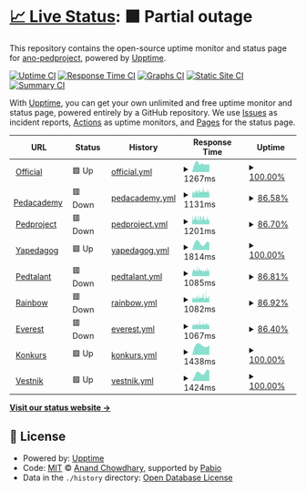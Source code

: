 # [📈 Live Status](https://ano-pedproject.github.io/repo): <!--live status--> **🟧 Partial outage**

This repository contains the open-source uptime monitor and status page for [ano-pedproject](https://ano-pedproject.github.io/repo), powered by [Upptime](https://github.com/upptime/upptime).

[![Uptime CI](https://github.com/ano-pedproject/repo/workflows/Uptime%20CI/badge.svg)](https://github.com/ano-pedproject/repo/actions?query=workflow%3A%22Uptime+CI%22)
[![Response Time CI](https://github.com/ano-pedproject/repo/workflows/Response%20Time%20CI/badge.svg)](https://github.com/ano-pedproject/repo/actions?query=workflow%3A%22Response+Time+CI%22)
[![Graphs CI](https://github.com/ano-pedproject/repo/workflows/Graphs%20CI/badge.svg)](https://github.com/ano-pedproject/repo/actions?query=workflow%3A%22Graphs+CI%22)
[![Static Site CI](https://github.com/ano-pedproject/repo/workflows/Static%20Site%20CI/badge.svg)](https://github.com/ano-pedproject/repo/actions?query=workflow%3A%22Static+Site+CI%22)
[![Summary CI](https://github.com/ano-pedproject/repo/workflows/Summary%20CI/badge.svg)](https://github.com/ano-pedproject/repo/actions?query=workflow%3A%22Summary+CI%22)

With [Upptime](https://upptime.js.org), you can get your own unlimited and free uptime monitor and status page, powered entirely by a GitHub repository. We use [Issues](https://github.com/ano-pedproject/repo/issues) as incident reports, [Actions](https://github.com/ano-pedproject/repo/actions) as uptime monitors, and [Pages](https://ano-pedproject.github.io/repo) for the status page.

<!--start: status pages-->
<!-- This summary is generated by Upptime (https://github.com/upptime/upptime) -->
<!-- Do not edit this manually, your changes will be overwritten -->
<!-- prettier-ignore -->
| URL | Status | History | Response Time | Uptime |
| --- | ------ | ------- | ------------- | ------ |
| <img alt="" src="https://icons.duckduckgo.com/ip3/pedproject.moscow.ico" height="13"> [Official](https://pedproject.moscow) | 🟩 Up | [official.yml](https://github.com/ano-pedproject/repo/commits/HEAD/history/official.yml) | <details><summary><img alt="Response time graph" src="./graphs/official/response-time-week.png" height="20"> 1267ms</summary><br><a href="https://ano-pedproject.github.io/repo/history/official"><img alt="Response time 1225" src="https://img.shields.io/endpoint?url=https%3A%2F%2Fraw.githubusercontent.com%2Fano-pedproject%2Frepo%2FHEAD%2Fapi%2Fofficial%2Fresponse-time.json"></a><br><a href="https://ano-pedproject.github.io/repo/history/official"><img alt="24-hour response time 1163" src="https://img.shields.io/endpoint?url=https%3A%2F%2Fraw.githubusercontent.com%2Fano-pedproject%2Frepo%2FHEAD%2Fapi%2Fofficial%2Fresponse-time-day.json"></a><br><a href="https://ano-pedproject.github.io/repo/history/official"><img alt="7-day response time 1267" src="https://img.shields.io/endpoint?url=https%3A%2F%2Fraw.githubusercontent.com%2Fano-pedproject%2Frepo%2FHEAD%2Fapi%2Fofficial%2Fresponse-time-week.json"></a><br><a href="https://ano-pedproject.github.io/repo/history/official"><img alt="30-day response time 1362" src="https://img.shields.io/endpoint?url=https%3A%2F%2Fraw.githubusercontent.com%2Fano-pedproject%2Frepo%2FHEAD%2Fapi%2Fofficial%2Fresponse-time-month.json"></a><br><a href="https://ano-pedproject.github.io/repo/history/official"><img alt="1-year response time 1225" src="https://img.shields.io/endpoint?url=https%3A%2F%2Fraw.githubusercontent.com%2Fano-pedproject%2Frepo%2FHEAD%2Fapi%2Fofficial%2Fresponse-time-year.json"></a></details> | <details><summary><a href="https://ano-pedproject.github.io/repo/history/official">100.00%</a></summary><a href="https://ano-pedproject.github.io/repo/history/official"><img alt="All-time uptime 99.99%" src="https://img.shields.io/endpoint?url=https%3A%2F%2Fraw.githubusercontent.com%2Fano-pedproject%2Frepo%2FHEAD%2Fapi%2Fofficial%2Fuptime.json"></a><br><a href="https://ano-pedproject.github.io/repo/history/official"><img alt="24-hour uptime 100.00%" src="https://img.shields.io/endpoint?url=https%3A%2F%2Fraw.githubusercontent.com%2Fano-pedproject%2Frepo%2FHEAD%2Fapi%2Fofficial%2Fuptime-day.json"></a><br><a href="https://ano-pedproject.github.io/repo/history/official"><img alt="7-day uptime 100.00%" src="https://img.shields.io/endpoint?url=https%3A%2F%2Fraw.githubusercontent.com%2Fano-pedproject%2Frepo%2FHEAD%2Fapi%2Fofficial%2Fuptime-week.json"></a><br><a href="https://ano-pedproject.github.io/repo/history/official"><img alt="30-day uptime 100.00%" src="https://img.shields.io/endpoint?url=https%3A%2F%2Fraw.githubusercontent.com%2Fano-pedproject%2Frepo%2FHEAD%2Fapi%2Fofficial%2Fuptime-month.json"></a><br><a href="https://ano-pedproject.github.io/repo/history/official"><img alt="1-year uptime 99.99%" src="https://img.shields.io/endpoint?url=https%3A%2F%2Fraw.githubusercontent.com%2Fano-pedproject%2Frepo%2FHEAD%2Fapi%2Fofficial%2Fuptime-year.json"></a></details>
| <img alt="" src="https://icons.duckduckgo.com/ip3/xn--80aakcbevmvw9p.xn--p1ai.ico" height="13"> [Pedacademy](https://xn--80aakcbevmvw9p.xn--p1ai) | 🟥 Down | [pedacademy.yml](https://github.com/ano-pedproject/repo/commits/HEAD/history/pedacademy.yml) | <details><summary><img alt="Response time graph" src="./graphs/pedacademy/response-time-week.png" height="20"> 1131ms</summary><br><a href="https://ano-pedproject.github.io/repo/history/pedacademy"><img alt="Response time 1221" src="https://img.shields.io/endpoint?url=https%3A%2F%2Fraw.githubusercontent.com%2Fano-pedproject%2Frepo%2FHEAD%2Fapi%2Fpedacademy%2Fresponse-time.json"></a><br><a href="https://ano-pedproject.github.io/repo/history/pedacademy"><img alt="24-hour response time 1190" src="https://img.shields.io/endpoint?url=https%3A%2F%2Fraw.githubusercontent.com%2Fano-pedproject%2Frepo%2FHEAD%2Fapi%2Fpedacademy%2Fresponse-time-day.json"></a><br><a href="https://ano-pedproject.github.io/repo/history/pedacademy"><img alt="7-day response time 1131" src="https://img.shields.io/endpoint?url=https%3A%2F%2Fraw.githubusercontent.com%2Fano-pedproject%2Frepo%2FHEAD%2Fapi%2Fpedacademy%2Fresponse-time-week.json"></a><br><a href="https://ano-pedproject.github.io/repo/history/pedacademy"><img alt="30-day response time 1163" src="https://img.shields.io/endpoint?url=https%3A%2F%2Fraw.githubusercontent.com%2Fano-pedproject%2Frepo%2FHEAD%2Fapi%2Fpedacademy%2Fresponse-time-month.json"></a><br><a href="https://ano-pedproject.github.io/repo/history/pedacademy"><img alt="1-year response time 1221" src="https://img.shields.io/endpoint?url=https%3A%2F%2Fraw.githubusercontent.com%2Fano-pedproject%2Frepo%2FHEAD%2Fapi%2Fpedacademy%2Fresponse-time-year.json"></a></details> | <details><summary><a href="https://ano-pedproject.github.io/repo/history/pedacademy">86.58%</a></summary><a href="https://ano-pedproject.github.io/repo/history/pedacademy"><img alt="All-time uptime 97.67%" src="https://img.shields.io/endpoint?url=https%3A%2F%2Fraw.githubusercontent.com%2Fano-pedproject%2Frepo%2FHEAD%2Fapi%2Fpedacademy%2Fuptime.json"></a><br><a href="https://ano-pedproject.github.io/repo/history/pedacademy"><img alt="24-hour uptime 86.94%" src="https://img.shields.io/endpoint?url=https%3A%2F%2Fraw.githubusercontent.com%2Fano-pedproject%2Frepo%2FHEAD%2Fapi%2Fpedacademy%2Fuptime-day.json"></a><br><a href="https://ano-pedproject.github.io/repo/history/pedacademy"><img alt="7-day uptime 86.58%" src="https://img.shields.io/endpoint?url=https%3A%2F%2Fraw.githubusercontent.com%2Fano-pedproject%2Frepo%2FHEAD%2Fapi%2Fpedacademy%2Fuptime-week.json"></a><br><a href="https://ano-pedproject.github.io/repo/history/pedacademy"><img alt="30-day uptime 92.65%" src="https://img.shields.io/endpoint?url=https%3A%2F%2Fraw.githubusercontent.com%2Fano-pedproject%2Frepo%2FHEAD%2Fapi%2Fpedacademy%2Fuptime-month.json"></a><br><a href="https://ano-pedproject.github.io/repo/history/pedacademy"><img alt="1-year uptime 97.67%" src="https://img.shields.io/endpoint?url=https%3A%2F%2Fraw.githubusercontent.com%2Fano-pedproject%2Frepo%2FHEAD%2Fapi%2Fpedacademy%2Fuptime-year.json"></a></details>
| <img alt="" src="https://icons.duckduckgo.com/ip3/xn--d1abbusdciv.xn--p1ai.ico" height="13"> [Pedproject](https://xn--d1abbusdciv.xn--p1ai) | 🟥 Down | [pedproject.yml](https://github.com/ano-pedproject/repo/commits/HEAD/history/pedproject.yml) | <details><summary><img alt="Response time graph" src="./graphs/pedproject/response-time-week.png" height="20"> 1201ms</summary><br><a href="https://ano-pedproject.github.io/repo/history/pedproject"><img alt="Response time 1221" src="https://img.shields.io/endpoint?url=https%3A%2F%2Fraw.githubusercontent.com%2Fano-pedproject%2Frepo%2FHEAD%2Fapi%2Fpedproject%2Fresponse-time.json"></a><br><a href="https://ano-pedproject.github.io/repo/history/pedproject"><img alt="24-hour response time 1013" src="https://img.shields.io/endpoint?url=https%3A%2F%2Fraw.githubusercontent.com%2Fano-pedproject%2Frepo%2FHEAD%2Fapi%2Fpedproject%2Fresponse-time-day.json"></a><br><a href="https://ano-pedproject.github.io/repo/history/pedproject"><img alt="7-day response time 1201" src="https://img.shields.io/endpoint?url=https%3A%2F%2Fraw.githubusercontent.com%2Fano-pedproject%2Frepo%2FHEAD%2Fapi%2Fpedproject%2Fresponse-time-week.json"></a><br><a href="https://ano-pedproject.github.io/repo/history/pedproject"><img alt="30-day response time 1240" src="https://img.shields.io/endpoint?url=https%3A%2F%2Fraw.githubusercontent.com%2Fano-pedproject%2Frepo%2FHEAD%2Fapi%2Fpedproject%2Fresponse-time-month.json"></a><br><a href="https://ano-pedproject.github.io/repo/history/pedproject"><img alt="1-year response time 1221" src="https://img.shields.io/endpoint?url=https%3A%2F%2Fraw.githubusercontent.com%2Fano-pedproject%2Frepo%2FHEAD%2Fapi%2Fpedproject%2Fresponse-time-year.json"></a></details> | <details><summary><a href="https://ano-pedproject.github.io/repo/history/pedproject">86.70%</a></summary><a href="https://ano-pedproject.github.io/repo/history/pedproject"><img alt="All-time uptime 97.68%" src="https://img.shields.io/endpoint?url=https%3A%2F%2Fraw.githubusercontent.com%2Fano-pedproject%2Frepo%2FHEAD%2Fapi%2Fpedproject%2Fuptime.json"></a><br><a href="https://ano-pedproject.github.io/repo/history/pedproject"><img alt="24-hour uptime 87.07%" src="https://img.shields.io/endpoint?url=https%3A%2F%2Fraw.githubusercontent.com%2Fano-pedproject%2Frepo%2FHEAD%2Fapi%2Fpedproject%2Fuptime-day.json"></a><br><a href="https://ano-pedproject.github.io/repo/history/pedproject"><img alt="7-day uptime 86.70%" src="https://img.shields.io/endpoint?url=https%3A%2F%2Fraw.githubusercontent.com%2Fano-pedproject%2Frepo%2FHEAD%2Fapi%2Fpedproject%2Fuptime-week.json"></a><br><a href="https://ano-pedproject.github.io/repo/history/pedproject"><img alt="30-day uptime 92.68%" src="https://img.shields.io/endpoint?url=https%3A%2F%2Fraw.githubusercontent.com%2Fano-pedproject%2Frepo%2FHEAD%2Fapi%2Fpedproject%2Fuptime-month.json"></a><br><a href="https://ano-pedproject.github.io/repo/history/pedproject"><img alt="1-year uptime 97.68%" src="https://img.shields.io/endpoint?url=https%3A%2F%2Fraw.githubusercontent.com%2Fano-pedproject%2Frepo%2FHEAD%2Fapi%2Fpedproject%2Fuptime-year.json"></a></details>
| <img alt="" src="https://icons.duckduckgo.com/ip3/xn--80agabe1dc1k.xn--p1ai.ico" height="13"> [Yapedagog](https://xn--80agabe1dc1k.xn--p1ai) | 🟩 Up | [yapedagog.yml](https://github.com/ano-pedproject/repo/commits/HEAD/history/yapedagog.yml) | <details><summary><img alt="Response time graph" src="./graphs/yapedagog/response-time-week.png" height="20"> 1814ms</summary><br><a href="https://ano-pedproject.github.io/repo/history/yapedagog"><img alt="Response time 1351" src="https://img.shields.io/endpoint?url=https%3A%2F%2Fraw.githubusercontent.com%2Fano-pedproject%2Frepo%2FHEAD%2Fapi%2Fyapedagog%2Fresponse-time.json"></a><br><a href="https://ano-pedproject.github.io/repo/history/yapedagog"><img alt="24-hour response time 1911" src="https://img.shields.io/endpoint?url=https%3A%2F%2Fraw.githubusercontent.com%2Fano-pedproject%2Frepo%2FHEAD%2Fapi%2Fyapedagog%2Fresponse-time-day.json"></a><br><a href="https://ano-pedproject.github.io/repo/history/yapedagog"><img alt="7-day response time 1814" src="https://img.shields.io/endpoint?url=https%3A%2F%2Fraw.githubusercontent.com%2Fano-pedproject%2Frepo%2FHEAD%2Fapi%2Fyapedagog%2Fresponse-time-week.json"></a><br><a href="https://ano-pedproject.github.io/repo/history/yapedagog"><img alt="30-day response time 1588" src="https://img.shields.io/endpoint?url=https%3A%2F%2Fraw.githubusercontent.com%2Fano-pedproject%2Frepo%2FHEAD%2Fapi%2Fyapedagog%2Fresponse-time-month.json"></a><br><a href="https://ano-pedproject.github.io/repo/history/yapedagog"><img alt="1-year response time 1351" src="https://img.shields.io/endpoint?url=https%3A%2F%2Fraw.githubusercontent.com%2Fano-pedproject%2Frepo%2FHEAD%2Fapi%2Fyapedagog%2Fresponse-time-year.json"></a></details> | <details><summary><a href="https://ano-pedproject.github.io/repo/history/yapedagog">100.00%</a></summary><a href="https://ano-pedproject.github.io/repo/history/yapedagog"><img alt="All-time uptime 100.00%" src="https://img.shields.io/endpoint?url=https%3A%2F%2Fraw.githubusercontent.com%2Fano-pedproject%2Frepo%2FHEAD%2Fapi%2Fyapedagog%2Fuptime.json"></a><br><a href="https://ano-pedproject.github.io/repo/history/yapedagog"><img alt="24-hour uptime 100.00%" src="https://img.shields.io/endpoint?url=https%3A%2F%2Fraw.githubusercontent.com%2Fano-pedproject%2Frepo%2FHEAD%2Fapi%2Fyapedagog%2Fuptime-day.json"></a><br><a href="https://ano-pedproject.github.io/repo/history/yapedagog"><img alt="7-day uptime 100.00%" src="https://img.shields.io/endpoint?url=https%3A%2F%2Fraw.githubusercontent.com%2Fano-pedproject%2Frepo%2FHEAD%2Fapi%2Fyapedagog%2Fuptime-week.json"></a><br><a href="https://ano-pedproject.github.io/repo/history/yapedagog"><img alt="30-day uptime 100.00%" src="https://img.shields.io/endpoint?url=https%3A%2F%2Fraw.githubusercontent.com%2Fano-pedproject%2Frepo%2FHEAD%2Fapi%2Fyapedagog%2Fuptime-month.json"></a><br><a href="https://ano-pedproject.github.io/repo/history/yapedagog"><img alt="1-year uptime 100.00%" src="https://img.shields.io/endpoint?url=https%3A%2F%2Fraw.githubusercontent.com%2Fano-pedproject%2Frepo%2FHEAD%2Fapi%2Fyapedagog%2Fuptime-year.json"></a></details>
| <img alt="" src="https://icons.duckduckgo.com/ip3/xn--80aakd6ani0ae.xn--p1ai.ico" height="13"> [Pedtalant](https://xn--80aakd6ani0ae.xn--p1ai) | 🟥 Down | [pedtalant.yml](https://github.com/ano-pedproject/repo/commits/HEAD/history/pedtalant.yml) | <details><summary><img alt="Response time graph" src="./graphs/pedtalant/response-time-week.png" height="20"> 1085ms</summary><br><a href="https://ano-pedproject.github.io/repo/history/pedtalant"><img alt="Response time 1127" src="https://img.shields.io/endpoint?url=https%3A%2F%2Fraw.githubusercontent.com%2Fano-pedproject%2Frepo%2FHEAD%2Fapi%2Fpedtalant%2Fresponse-time.json"></a><br><a href="https://ano-pedproject.github.io/repo/history/pedtalant"><img alt="24-hour response time 949" src="https://img.shields.io/endpoint?url=https%3A%2F%2Fraw.githubusercontent.com%2Fano-pedproject%2Frepo%2FHEAD%2Fapi%2Fpedtalant%2Fresponse-time-day.json"></a><br><a href="https://ano-pedproject.github.io/repo/history/pedtalant"><img alt="7-day response time 1085" src="https://img.shields.io/endpoint?url=https%3A%2F%2Fraw.githubusercontent.com%2Fano-pedproject%2Frepo%2FHEAD%2Fapi%2Fpedtalant%2Fresponse-time-week.json"></a><br><a href="https://ano-pedproject.github.io/repo/history/pedtalant"><img alt="30-day response time 1114" src="https://img.shields.io/endpoint?url=https%3A%2F%2Fraw.githubusercontent.com%2Fano-pedproject%2Frepo%2FHEAD%2Fapi%2Fpedtalant%2Fresponse-time-month.json"></a><br><a href="https://ano-pedproject.github.io/repo/history/pedtalant"><img alt="1-year response time 1127" src="https://img.shields.io/endpoint?url=https%3A%2F%2Fraw.githubusercontent.com%2Fano-pedproject%2Frepo%2FHEAD%2Fapi%2Fpedtalant%2Fresponse-time-year.json"></a></details> | <details><summary><a href="https://ano-pedproject.github.io/repo/history/pedtalant">86.81%</a></summary><a href="https://ano-pedproject.github.io/repo/history/pedtalant"><img alt="All-time uptime 97.68%" src="https://img.shields.io/endpoint?url=https%3A%2F%2Fraw.githubusercontent.com%2Fano-pedproject%2Frepo%2FHEAD%2Fapi%2Fpedtalant%2Fuptime.json"></a><br><a href="https://ano-pedproject.github.io/repo/history/pedtalant"><img alt="24-hour uptime 87.20%" src="https://img.shields.io/endpoint?url=https%3A%2F%2Fraw.githubusercontent.com%2Fano-pedproject%2Frepo%2FHEAD%2Fapi%2Fpedtalant%2Fuptime-day.json"></a><br><a href="https://ano-pedproject.github.io/repo/history/pedtalant"><img alt="7-day uptime 86.81%" src="https://img.shields.io/endpoint?url=https%3A%2F%2Fraw.githubusercontent.com%2Fano-pedproject%2Frepo%2FHEAD%2Fapi%2Fpedtalant%2Fuptime-week.json"></a><br><a href="https://ano-pedproject.github.io/repo/history/pedtalant"><img alt="30-day uptime 92.68%" src="https://img.shields.io/endpoint?url=https%3A%2F%2Fraw.githubusercontent.com%2Fano-pedproject%2Frepo%2FHEAD%2Fapi%2Fpedtalant%2Fuptime-month.json"></a><br><a href="https://ano-pedproject.github.io/repo/history/pedtalant"><img alt="1-year uptime 97.68%" src="https://img.shields.io/endpoint?url=https%3A%2F%2Fraw.githubusercontent.com%2Fano-pedproject%2Frepo%2FHEAD%2Fapi%2Fpedtalant%2Fuptime-year.json"></a></details>
| <img alt="" src="https://icons.duckduckgo.com/ip3/xn----7sbabamch1evalo5aeg.xn--p1ai.ico" height="13"> [Rainbow](https://xn----7sbabamch1evalo5aeg.xn--p1ai) | 🟥 Down | [rainbow.yml](https://github.com/ano-pedproject/repo/commits/HEAD/history/rainbow.yml) | <details><summary><img alt="Response time graph" src="./graphs/rainbow/response-time-week.png" height="20"> 1082ms</summary><br><a href="https://ano-pedproject.github.io/repo/history/rainbow"><img alt="Response time 1129" src="https://img.shields.io/endpoint?url=https%3A%2F%2Fraw.githubusercontent.com%2Fano-pedproject%2Frepo%2FHEAD%2Fapi%2Frainbow%2Fresponse-time.json"></a><br><a href="https://ano-pedproject.github.io/repo/history/rainbow"><img alt="24-hour response time 1114" src="https://img.shields.io/endpoint?url=https%3A%2F%2Fraw.githubusercontent.com%2Fano-pedproject%2Frepo%2FHEAD%2Fapi%2Frainbow%2Fresponse-time-day.json"></a><br><a href="https://ano-pedproject.github.io/repo/history/rainbow"><img alt="7-day response time 1082" src="https://img.shields.io/endpoint?url=https%3A%2F%2Fraw.githubusercontent.com%2Fano-pedproject%2Frepo%2FHEAD%2Fapi%2Frainbow%2Fresponse-time-week.json"></a><br><a href="https://ano-pedproject.github.io/repo/history/rainbow"><img alt="30-day response time 1085" src="https://img.shields.io/endpoint?url=https%3A%2F%2Fraw.githubusercontent.com%2Fano-pedproject%2Frepo%2FHEAD%2Fapi%2Frainbow%2Fresponse-time-month.json"></a><br><a href="https://ano-pedproject.github.io/repo/history/rainbow"><img alt="1-year response time 1129" src="https://img.shields.io/endpoint?url=https%3A%2F%2Fraw.githubusercontent.com%2Fano-pedproject%2Frepo%2FHEAD%2Fapi%2Frainbow%2Fresponse-time-year.json"></a></details> | <details><summary><a href="https://ano-pedproject.github.io/repo/history/rainbow">86.92%</a></summary><a href="https://ano-pedproject.github.io/repo/history/rainbow"><img alt="All-time uptime 97.69%" src="https://img.shields.io/endpoint?url=https%3A%2F%2Fraw.githubusercontent.com%2Fano-pedproject%2Frepo%2FHEAD%2Fapi%2Frainbow%2Fuptime.json"></a><br><a href="https://ano-pedproject.github.io/repo/history/rainbow"><img alt="24-hour uptime 87.33%" src="https://img.shields.io/endpoint?url=https%3A%2F%2Fraw.githubusercontent.com%2Fano-pedproject%2Frepo%2FHEAD%2Fapi%2Frainbow%2Fuptime-day.json"></a><br><a href="https://ano-pedproject.github.io/repo/history/rainbow"><img alt="7-day uptime 86.92%" src="https://img.shields.io/endpoint?url=https%3A%2F%2Fraw.githubusercontent.com%2Fano-pedproject%2Frepo%2FHEAD%2Fapi%2Frainbow%2Fuptime-week.json"></a><br><a href="https://ano-pedproject.github.io/repo/history/rainbow"><img alt="30-day uptime 92.74%" src="https://img.shields.io/endpoint?url=https%3A%2F%2Fraw.githubusercontent.com%2Fano-pedproject%2Frepo%2FHEAD%2Fapi%2Frainbow%2Fuptime-month.json"></a><br><a href="https://ano-pedproject.github.io/repo/history/rainbow"><img alt="1-year uptime 97.69%" src="https://img.shields.io/endpoint?url=https%3A%2F%2Fraw.githubusercontent.com%2Fano-pedproject%2Frepo%2FHEAD%2Fapi%2Frainbow%2Fuptime-year.json"></a></details>
| <img alt="" src="https://icons.duckduckgo.com/ip3/everest-edu.ru.ico" height="13"> [Everest](https://everest-edu.ru) | 🟥 Down | [everest.yml](https://github.com/ano-pedproject/repo/commits/HEAD/history/everest.yml) | <details><summary><img alt="Response time graph" src="./graphs/everest/response-time-week.png" height="20"> 1067ms</summary><br><a href="https://ano-pedproject.github.io/repo/history/everest"><img alt="Response time 1027" src="https://img.shields.io/endpoint?url=https%3A%2F%2Fraw.githubusercontent.com%2Fano-pedproject%2Frepo%2FHEAD%2Fapi%2Feverest%2Fresponse-time.json"></a><br><a href="https://ano-pedproject.github.io/repo/history/everest"><img alt="24-hour response time 987" src="https://img.shields.io/endpoint?url=https%3A%2F%2Fraw.githubusercontent.com%2Fano-pedproject%2Frepo%2FHEAD%2Fapi%2Feverest%2Fresponse-time-day.json"></a><br><a href="https://ano-pedproject.github.io/repo/history/everest"><img alt="7-day response time 1067" src="https://img.shields.io/endpoint?url=https%3A%2F%2Fraw.githubusercontent.com%2Fano-pedproject%2Frepo%2FHEAD%2Fapi%2Feverest%2Fresponse-time-week.json"></a><br><a href="https://ano-pedproject.github.io/repo/history/everest"><img alt="30-day response time 1008" src="https://img.shields.io/endpoint?url=https%3A%2F%2Fraw.githubusercontent.com%2Fano-pedproject%2Frepo%2FHEAD%2Fapi%2Feverest%2Fresponse-time-month.json"></a><br><a href="https://ano-pedproject.github.io/repo/history/everest"><img alt="1-year response time 1027" src="https://img.shields.io/endpoint?url=https%3A%2F%2Fraw.githubusercontent.com%2Fano-pedproject%2Frepo%2FHEAD%2Fapi%2Feverest%2Fresponse-time-year.json"></a></details> | <details><summary><a href="https://ano-pedproject.github.io/repo/history/everest">86.40%</a></summary><a href="https://ano-pedproject.github.io/repo/history/everest"><img alt="All-time uptime 97.65%" src="https://img.shields.io/endpoint?url=https%3A%2F%2Fraw.githubusercontent.com%2Fano-pedproject%2Frepo%2FHEAD%2Fapi%2Feverest%2Fuptime.json"></a><br><a href="https://ano-pedproject.github.io/repo/history/everest"><img alt="24-hour uptime 88.50%" src="https://img.shields.io/endpoint?url=https%3A%2F%2Fraw.githubusercontent.com%2Fano-pedproject%2Frepo%2FHEAD%2Fapi%2Feverest%2Fuptime-day.json"></a><br><a href="https://ano-pedproject.github.io/repo/history/everest"><img alt="7-day uptime 86.40%" src="https://img.shields.io/endpoint?url=https%3A%2F%2Fraw.githubusercontent.com%2Fano-pedproject%2Frepo%2FHEAD%2Fapi%2Feverest%2Fuptime-week.json"></a><br><a href="https://ano-pedproject.github.io/repo/history/everest"><img alt="30-day uptime 92.60%" src="https://img.shields.io/endpoint?url=https%3A%2F%2Fraw.githubusercontent.com%2Fano-pedproject%2Frepo%2FHEAD%2Fapi%2Feverest%2Fuptime-month.json"></a><br><a href="https://ano-pedproject.github.io/repo/history/everest"><img alt="1-year uptime 97.65%" src="https://img.shields.io/endpoint?url=https%3A%2F%2Fraw.githubusercontent.com%2Fano-pedproject%2Frepo%2FHEAD%2Fapi%2Feverest%2Fuptime-year.json"></a></details>
| <img alt="" src="https://icons.duckduckgo.com/ip3/konkurs.pedproject.moscow.ico" height="13"> [Konkurs](https://konkurs.pedproject.moscow) | 🟩 Up | [konkurs.yml](https://github.com/ano-pedproject/repo/commits/HEAD/history/konkurs.yml) | <details><summary><img alt="Response time graph" src="./graphs/konkurs/response-time-week.png" height="20"> 1438ms</summary><br><a href="https://ano-pedproject.github.io/repo/history/konkurs"><img alt="Response time 1215" src="https://img.shields.io/endpoint?url=https%3A%2F%2Fraw.githubusercontent.com%2Fano-pedproject%2Frepo%2FHEAD%2Fapi%2Fkonkurs%2Fresponse-time.json"></a><br><a href="https://ano-pedproject.github.io/repo/history/konkurs"><img alt="24-hour response time 1489" src="https://img.shields.io/endpoint?url=https%3A%2F%2Fraw.githubusercontent.com%2Fano-pedproject%2Frepo%2FHEAD%2Fapi%2Fkonkurs%2Fresponse-time-day.json"></a><br><a href="https://ano-pedproject.github.io/repo/history/konkurs"><img alt="7-day response time 1438" src="https://img.shields.io/endpoint?url=https%3A%2F%2Fraw.githubusercontent.com%2Fano-pedproject%2Frepo%2FHEAD%2Fapi%2Fkonkurs%2Fresponse-time-week.json"></a><br><a href="https://ano-pedproject.github.io/repo/history/konkurs"><img alt="30-day response time 1401" src="https://img.shields.io/endpoint?url=https%3A%2F%2Fraw.githubusercontent.com%2Fano-pedproject%2Frepo%2FHEAD%2Fapi%2Fkonkurs%2Fresponse-time-month.json"></a><br><a href="https://ano-pedproject.github.io/repo/history/konkurs"><img alt="1-year response time 1215" src="https://img.shields.io/endpoint?url=https%3A%2F%2Fraw.githubusercontent.com%2Fano-pedproject%2Frepo%2FHEAD%2Fapi%2Fkonkurs%2Fresponse-time-year.json"></a></details> | <details><summary><a href="https://ano-pedproject.github.io/repo/history/konkurs">100.00%</a></summary><a href="https://ano-pedproject.github.io/repo/history/konkurs"><img alt="All-time uptime 100.00%" src="https://img.shields.io/endpoint?url=https%3A%2F%2Fraw.githubusercontent.com%2Fano-pedproject%2Frepo%2FHEAD%2Fapi%2Fkonkurs%2Fuptime.json"></a><br><a href="https://ano-pedproject.github.io/repo/history/konkurs"><img alt="24-hour uptime 100.00%" src="https://img.shields.io/endpoint?url=https%3A%2F%2Fraw.githubusercontent.com%2Fano-pedproject%2Frepo%2FHEAD%2Fapi%2Fkonkurs%2Fuptime-day.json"></a><br><a href="https://ano-pedproject.github.io/repo/history/konkurs"><img alt="7-day uptime 100.00%" src="https://img.shields.io/endpoint?url=https%3A%2F%2Fraw.githubusercontent.com%2Fano-pedproject%2Frepo%2FHEAD%2Fapi%2Fkonkurs%2Fuptime-week.json"></a><br><a href="https://ano-pedproject.github.io/repo/history/konkurs"><img alt="30-day uptime 100.00%" src="https://img.shields.io/endpoint?url=https%3A%2F%2Fraw.githubusercontent.com%2Fano-pedproject%2Frepo%2FHEAD%2Fapi%2Fkonkurs%2Fuptime-month.json"></a><br><a href="https://ano-pedproject.github.io/repo/history/konkurs"><img alt="1-year uptime 100.00%" src="https://img.shields.io/endpoint?url=https%3A%2F%2Fraw.githubusercontent.com%2Fano-pedproject%2Frepo%2FHEAD%2Fapi%2Fkonkurs%2Fuptime-year.json"></a></details>
| <img alt="" src="https://icons.duckduckgo.com/ip3/vestnik.pedproject.moscow.ico" height="13"> [Vestnik](https://vestnik.pedproject.moscow) | 🟩 Up | [vestnik.yml](https://github.com/ano-pedproject/repo/commits/HEAD/history/vestnik.yml) | <details><summary><img alt="Response time graph" src="./graphs/vestnik/response-time-week.png" height="20"> 1424ms</summary><br><a href="https://ano-pedproject.github.io/repo/history/vestnik"><img alt="Response time 1223" src="https://img.shields.io/endpoint?url=https%3A%2F%2Fraw.githubusercontent.com%2Fano-pedproject%2Frepo%2FHEAD%2Fapi%2Fvestnik%2Fresponse-time.json"></a><br><a href="https://ano-pedproject.github.io/repo/history/vestnik"><img alt="24-hour response time 1834" src="https://img.shields.io/endpoint?url=https%3A%2F%2Fraw.githubusercontent.com%2Fano-pedproject%2Frepo%2FHEAD%2Fapi%2Fvestnik%2Fresponse-time-day.json"></a><br><a href="https://ano-pedproject.github.io/repo/history/vestnik"><img alt="7-day response time 1424" src="https://img.shields.io/endpoint?url=https%3A%2F%2Fraw.githubusercontent.com%2Fano-pedproject%2Frepo%2FHEAD%2Fapi%2Fvestnik%2Fresponse-time-week.json"></a><br><a href="https://ano-pedproject.github.io/repo/history/vestnik"><img alt="30-day response time 1459" src="https://img.shields.io/endpoint?url=https%3A%2F%2Fraw.githubusercontent.com%2Fano-pedproject%2Frepo%2FHEAD%2Fapi%2Fvestnik%2Fresponse-time-month.json"></a><br><a href="https://ano-pedproject.github.io/repo/history/vestnik"><img alt="1-year response time 1223" src="https://img.shields.io/endpoint?url=https%3A%2F%2Fraw.githubusercontent.com%2Fano-pedproject%2Frepo%2FHEAD%2Fapi%2Fvestnik%2Fresponse-time-year.json"></a></details> | <details><summary><a href="https://ano-pedproject.github.io/repo/history/vestnik">100.00%</a></summary><a href="https://ano-pedproject.github.io/repo/history/vestnik"><img alt="All-time uptime 100.00%" src="https://img.shields.io/endpoint?url=https%3A%2F%2Fraw.githubusercontent.com%2Fano-pedproject%2Frepo%2FHEAD%2Fapi%2Fvestnik%2Fuptime.json"></a><br><a href="https://ano-pedproject.github.io/repo/history/vestnik"><img alt="24-hour uptime 100.00%" src="https://img.shields.io/endpoint?url=https%3A%2F%2Fraw.githubusercontent.com%2Fano-pedproject%2Frepo%2FHEAD%2Fapi%2Fvestnik%2Fuptime-day.json"></a><br><a href="https://ano-pedproject.github.io/repo/history/vestnik"><img alt="7-day uptime 100.00%" src="https://img.shields.io/endpoint?url=https%3A%2F%2Fraw.githubusercontent.com%2Fano-pedproject%2Frepo%2FHEAD%2Fapi%2Fvestnik%2Fuptime-week.json"></a><br><a href="https://ano-pedproject.github.io/repo/history/vestnik"><img alt="30-day uptime 100.00%" src="https://img.shields.io/endpoint?url=https%3A%2F%2Fraw.githubusercontent.com%2Fano-pedproject%2Frepo%2FHEAD%2Fapi%2Fvestnik%2Fuptime-month.json"></a><br><a href="https://ano-pedproject.github.io/repo/history/vestnik"><img alt="1-year uptime 100.00%" src="https://img.shields.io/endpoint?url=https%3A%2F%2Fraw.githubusercontent.com%2Fano-pedproject%2Frepo%2FHEAD%2Fapi%2Fvestnik%2Fuptime-year.json"></a></details>

<!--end: status pages-->

[**Visit our status website →**](https://ano-pedproject.github.io/repo)

## 📄 License

- Powered by: [Upptime](https://github.com/upptime/upptime)
- Code: [MIT](./LICENSE) © [Anand Chowdhary](https://anandchowdhary.com), supported by [Pabio](https://pabio.com)
- Data in the `./history` directory: [Open Database License](https://opendatacommons.org/licenses/odbl/1-0/)
